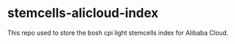 # stemcells-alicloud-index

This repo used to store the bosh cpi light stemcells index for Alibaba Cloud.
